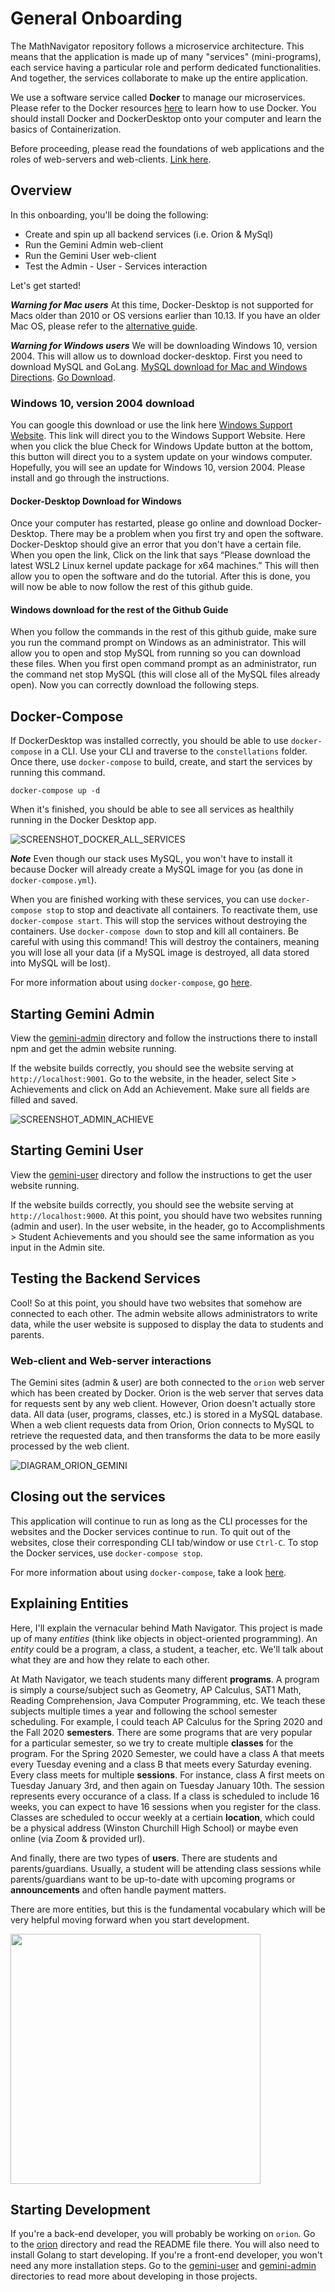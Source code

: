 # General Onboarding

The MathNavigator repository follows a microservice architecture. This means that the application is made up of many "services" (mini-programs), each service having a particular role and perform dedicated functionalities. And together, the services collaborate to make up the entire application.

We use a software service called **Docker** to manage our microservices. Please refer to the Docker resources [here](../../resources/docker) to learn how to use Docker. You should install Docker and DockerDesktop onto your computer and learn the basics of Containerization. 

Before proceeding, please read the foundations of web applications and the roles of web-servers and web-clients. [Link here](https://github.com/ahsu1230/mathnavigatorSite/blob/master/resources/01_webapps.md).

## Overview

In this onboarding, you'll be doing the following:
 
- Create and spin up all backend services (i.e. Orion & MySql)
- Run the Gemini Admin web-client
- Run the Gemini User web-client
- Test the Admin - User - Services interaction

Let's get started!

***Warning for Mac users*** At this time, Docker-Desktop is not supported for Macs older than 2010 or OS versions earlier than 10.13. If you have an older Mac OS, please refer to the [alternative guide](./guide_alternative.md).

***Warning for Windows users*** We will be downloading Windows 10, version 2004. This will allow us to download docker-desktop. First you need to download MySQL and GoLang. [MySQL download for Mac and Windows Directions](https://github.com/ahsu1230/mathnavigatorSite/blob/master/resources/install_mysql/guide.md). 
[Go Download](https://golang.org/).

### Windows 10, version 2004 download 
You can google this download or use the link here [Windows Support Website](https://support.microsoft.com/en-us/help/4027667/windows-10-update?fbclid=IwAR01JBDzt270x4OaxsNkYlBjG4-sVO21NfaEeYbHCYhcJnYilbylwXnMBdQ). This link will direct you to the Windows Support Website. 
Here when you click the blue Check for Windows Update button at the bottom, this button will direct you to a system update on your windows computer. 
Hopefully, you will see an update for Windows 10, version 2004. Please install and go through the instructions.

#### Docker-Desktop Download for Windows
Once your computer has restarted, please go online and download Docker-Desktop. There may be a problem when you first try and open the software. Docker-Desktop should give an error that you don't have a certain file. 
When you open the link, Click on the link that says “Please download the latest WSL2 Linux kernel update package for x64 machines.” 
This will then allow you to open the software and do the tutorial. After this is done, you will now be able to now follow the rest of this github guide. 

#### Windows download for the rest of the Github Guide
When you follow the commands in the rest of this github guide, make sure you run the command prompt on Windows as an administrator. This will allow you to open and stop MySQL from running so you can download these files. 
When you first open command prompt as an administrator, run the command net stop MySQL (this will close all of the MySQL files already open). Now you can correctly download the following steps. 

## Docker-Compose

If DockerDesktop was installed correctly, you should be able to use `docker-compose` in a CLI. Use your CLI and traverse to the `constellations` folder. Once there, use `docker-compose` to build, create, and start the services by running this command.

```unix
docker-compose up -d
```

When it's finished, you should be able to see all services as healthily running in the Docker Desktop app.

![SCREENSHOT_DOCKER_ALL_SERVICES](./images/docker_all_services.png)

***Note*** Even though our stack uses MySQL, you won't have to install it because Docker will already create a MySQL image for you (as done in `docker-compose.yml`).

When you are finished working with these services, you can use `docker-compose stop` to stop and deactivate all containers. To reactivate them, use `docker-compose start`. This will stop the services without destroying the containers. Use `docker-compose down` to stop and kill all containers. Be careful with using this command! This will destroy the containers, meaning you will lose all your data (if a MySQL image is destroyed, all data stored into MySQL will be lost).

For more information about using `docker-compose`, go [here](./guide_docker-compose.md).

## Starting Gemini Admin

View the [gemini-admin](./gemini-admin) directory and follow the instructions there to install npm and get the admin website running. 

If the website builds correctly, you should see the website serving at `http://localhost:9001`. Go to the website, in the header, select Site > Achievements and click on Add an Achievement. Make sure all fields are filled and saved.

![SCREENSHOT_ADMIN_ACHIEVE](./images/screenshot_admin_achieve.png)

## Starting Gemini User

View the [gemini-user](./gemini-user) directory and follow the instructions to get the user website running.

If the website builds correctly, you should see the website serving at `http://localhost:9000`. At this point, you should have two websites running (admin and user). In the user website, in the header, go to Accomplishments > Student Achievements and you should see the same information as you input in the Admin site.

## Testing the Backend Services

Cool! So at this point, you should have two websites that somehow are connected to each other. The admin website allows administrators to write data, while the user website is supposed to display the data to students and parents.

### Web-client and Web-server interactions

The Gemini sites (admin & user) are both connected to the `orion` web server which has been created by Docker. Orion is the web server that serves data for requests sent by any web client. However, Orion doesn't actually store data. All data (user, programs, classes, etc.) is stored in a MySQL database. When a web client requests data from Orion, Orion connects to MySQL to retrieve the requested data, and then transforms the data to be more easily processed by the web client.

![DIAGRAM_ORION_GEMINI](./images/diagram_orion_gemini.png)

## Closing out the services

This application will continue to run as long as the CLI processes for the websites and the Docker services continue to run. To quit out of the websites, close their corresponding CLI tab/window or use `Ctrl-C`. To stop the Docker services, use `docker-compose stop`.

For more information about using `docker-compose`, take a look [here](./guide_docker-compose.md).

## Explaining Entities

Here, I'll explain the vernacular behind Math Navigator. This project is made up of many *entities* (think like objects in object-oriented programming). An *entity* could be a program, a class, a student, a teacher, etc. We'll talk about what they are and how they relate to each other.

At Math Navigator, we teach students many different **programs**. A program is simply a course/subject such as Geometry, AP Calculus, SAT1 Math, Reading Comprehension, Java Computer Programming, etc. We teach these subjects multiple times a year and following the school semester scheduling. For example, I could teach AP Calculus for the Spring 2020 and the Fall 2020 **semesters**. There are some programs that are very popular for a particular semester, so we try to create multiple **classes** for the program. For the Spring 2020 Semester, we could have a class A that meets every Tuesday evening and a class B that meets every Saturday evening. Every class meets for multiple **sessions**. For instance, class A first meets on Tuesday January 3rd, and then again on Tuesday January 10th. The session represents every occurance of a class. If a class is scheduled to include 16 weeks, you can expect to have 16 sessions when you register for the class. 
Classes are scheduled to occur weekly at a certiain **location**, which could be a physical address (Winston Churchill High School) or maybe even online (via Zoom & provided url).

And finally, there are two types of **users**. There are students and parents/guardians. Usually, a student will be attending class sessions while parents/guardians want to be up-to-date with upcoming programs or **announcements** and often handle payment matters.

There are more entities, but this is the fundamental vocabulary which will be very helpful moving forward when you start development.

<img src="./images/sheet_entities.png" width="400px">

## Starting Development

If you're a back-end developer, you will probably be working on `orion`. Go to the [orion](../orion) directory and read the README file there. You will also need to install Golang to start developing.
If you're a front-end developer, you won't need any more installation steps. Go to the [gemini-user](../gemini-user) and [gemini-admin](../gemini-admin) directories to read more about developing in those projects.
